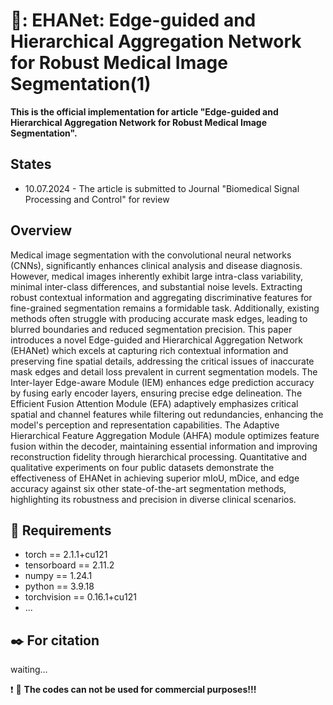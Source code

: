 # :rainbow:: EHANet: Edge-guided and Hierarchical Aggregation Network for Robust Medical Image Segmentation(1)
**This is the official implementation for article "Edge-guided and Hierarchical Aggregation Network for Robust Medical Image Segmentation".** 

## States
- 10.07.2024 - The article is submitted to Journal "Biomedical Signal Processing and Control" for review


## Overview
Medical image segmentation with the convolutional neural networks (CNNs), significantly enhances clinical analysis and disease diagnosis. However, medical images inherently exhibit large intra-class variability, minimal inter-class differences, and substantial noise levels. Extracting robust contextual information and aggregating discriminative features for fine-grained segmentation remains a formidable task. Additionally, existing methods often struggle with producing accurate mask edges, leading to blurred boundaries and reduced segmentation precision. This paper introduces a novel Edge-guided and Hierarchical Aggregation Network (EHANet) which excels at capturing rich contextual information and preserving fine spatial details, addressing the critical issues of inaccurate mask edges and detail loss prevalent in current segmentation models. The Inter-layer Edge-aware Module (IEM) enhances edge prediction accuracy by fusing early encoder layers, ensuring precise edge delineation. The Efficient Fusion Attention Module (EFA) adaptively emphasizes critical spatial and channel features while filtering out redundancies, enhancing the model's perception and representation capabilities. The Adaptive Hierarchical Feature Aggregation Module (AHFA) module optimizes feature fusion within the decoder, maintaining essential information and improving reconstruction fidelity through hierarchical processing. Quantitative and qualitative experiments on four public datasets demonstrate the effectiveness of EHANet in achieving superior mIoU, mDice, and edge accuracy against six other state-of-the-art segmentation methods, highlighting its robustness and precision in diverse clinical scenarios.



## 	:pencil: Requirements
* torch == 2.1.1+cu121
* tensorboard == 2.11.2
* numpy == 1.24.1
* python == 3.9.18
* torchvision == 0.16.1+cu121
* ...


## :black_nib: For citation
waiting...

:exclamation: :eyes: **The codes can not be used for commercial purposes!!!**
